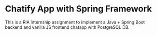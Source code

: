 # Chatify App with Spring Framework

This is a RIA Internship assignment to implement a Java + Spring Boot backend and vanilla JS frontend chatapp with PostgreSQL DB.